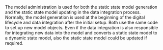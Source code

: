 The model administration is used for both the static state model generation and 
the static state model updating in the data integration process.
Normally, the model generation is used at the beginning of the digital lifecycle and 
data integration after the initial setup. Both use the same code to set up new model objects. 
Even if the data integration is also responsible for integrating new data into the model and 
converts a static state model to a dynamic state model, also the static state model could be updated if required.
